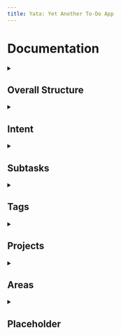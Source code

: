```yaml
---
title: Yata: Yet Another To-Do App
---
```


# Documentation


<details>
  <summary><h2>Overall Structure</h2></summary>
  <p>
    
    GTD is a popular task management system created by David Allen. The methodology is based on a simple truth: **our brains are for having ideas, not storing them**.   


    The more information bouncing around inside your head, the harder it is to decide what needs attention. As a result, **you spend more time thinking about your tasks than actually doing them**. When information piles up in your head, it can lead to stress, anxiety, or a loss in focus.  


    The GTD method describes **how to dump all your mental clutter into an external system and then organize it so you can focus on the right things at the right times**.  


    When your GTD workflow is set up right, you’ll be able to confidently answer “*what should I be working on?*” at any given moment without worrying that you might forget something important you need to do later.  


    Yata makes it easy to incorporate a similar workflow, with the **Inbox**, **Scheduled**, **Anytime** and **Someday** lists.  


    In Yata, a task is shown in the **Inbox** when it does not have an assigned [intent date](https://beetee17.github.io/yata/intent). It is recommended to regularly review your **Inbox** and aim for it to be empty (as you would for emails)!  

  </p>
</details>

<details>
  <summary><h2>Intent</h2></summary>
  <p>
    
    In Yata, there is a clear separation between a task's intent date (i.e. when you want to work on it), and its due date (i.e. deadline).  

    This is because in reality, we tend not to only start working on our tasks at or right before its due date (or at least we try not to). Therefore, having this separation helps you to capture this important distinction, unlike most conventional Todo applications.  

    Moreover, there are two special kinds of intent 'dates' that are separate from real dates. These are the **Anytime** and **Someday** intents. **Anytime** and **Someday** are useful for scheduling tasks in a meaningful way when you do not yet know exactly when you want to do them, instead of arbitrarily assigning a date in order to rid them from the **Inbox**.  

    **Anytime** and **Someday** tasks will appear in the **Anytime** and **Someday** lists respectively. Moreover, as implied above, the **Inbox** will not show tasks that are marked for **Anytime** or **Someday**.  

    **Anytime** tasks can be thought of as **“bonus” tasks for the day**. When today’s tasks have been completed ahead of schedule, look into the **Anytime** list for more items to get done.  

    Another recommended workflow is to review the **Anytime** list at the end of the day and move selected tasks to be tomorrow’s tasks.  

    **Tasks that you want to work on in the future but not right now can be stored in Someday**. For example, books to read, blog post ideas, etc. You can then review these tasks when time and energy permit.  

    Lastly, the **Scheduled** list shows a sorted list of tasks that have a *real* intent date (i.e. not **Anytime** or **Someday**).  

    ### Scheduling Tasks
    Assigning an intent date to a task is extremely intuitive!  

    When creating a task, simply use natural language to specify the intent date. For example, "Do work on sunday" or "Do work next wednesday at 3pm".  

    Natural language can also be used to reschedule a task:  
    - To activate the rescheduler in the Tasks tab, swipe right on a task and tap on the *Calendar* button.  
    - To activate the rescheduler in the Upcoming tab, tap on the task's time, or long press on the task if it does not have a time.  

    ### Notes  
    In the future, Yata aims to add on to this intent feature with the following improvements:  
    - Notifications for intent dates (reminders to start working on a task)  
    - Allow the option to automatically schedule due tasks for Today.  

  </p>
</details>

<details>
  <summary><h2>Subtasks</h2></summary>
  <p>
    
    Most tasks are not well-represented as a single step, with a binary state of completed and incomplete. Oftentimes, we are faced with tasks that are broad or complex, and become demotivated as we do not know where to start.  

    Subtasks allow you to overcome this issue and group closely related tasks together. They allow you to break down a task into smaller components.  

    Moreover, by breaking down a task into smaller steps, you can visualise your completion progress as a continuous value rather than single binary value!  

    Create or edit subtasks of a todo via the detail view that is presented when tapping on the *more* button on any existing todo.  

  </p>
</details>


<details>
  <summary><h2>Tags</h2></summary>
  <p>
    
    Tags function as 'soft' links between tasks. A task can have multiple tags.  

    Tags are useful to group task into broad categories, and as an alternative to Areas when a task fits into more than one category.   

    Update a task's tags by swiping right on a task, and tapping on the *Tag* button. You can also manage your tags from the menu that is presented.  

  </p>
</details>

<details>
  <summary><h2>Projects</h2></summary>
  <p>
    
    Projects are completable collections of tasks.  

    Projects are useful to group related tasks that share the same end goal. Doing so allows you to stay organised and focus on related tasks easily.  

    To create a project, tap on the plus icon in the main menu, located beside the *Projects* section header.  

    You may also group related projects into areas for an extra layer of organisation. To assign a project to an area, swipe left and tap on the *folder* icon.  

  </p>
</details>


<details>
  <summary><h2>Areas</h2></summary>
  <p>
    
    Areas are collections of projects and tasks.  

    Areas are useful to group related projects and tasks into specific categories. Doing so allows you to stay organised and focus on related tasks easily.  

    To create an area, tap on the plus icon in the main menu, located beside the *Area* section header.  

  </p>
</details>

<details>
  <summary><h2>Placeholder</h2></summary>
  <p>
    
    Placeholder

  </p>
</details>

